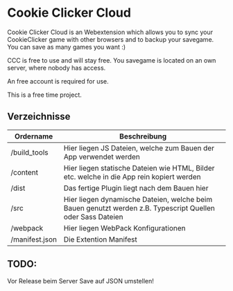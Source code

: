 # Cookie Clicker Cloud

Cookie Clicker Cloud is an Webextension which allows you to sync your CookieClicker game with other browsers and to backup your savegame.
You can save as many games you want :)

CCC is free to use and will stay free. You savegame is located on an own server, where nobody has access.

An free account is required for use.

This is a free time project.

## Verzeichnisse
|Ordername|Beschreibung|
|---|---|
|/build_tools|Hier liegen JS Dateien, welche zum Bauen der App verwendet werden|
|/content|Hier liegen statische Dateien wie HTML, Bilder etc. welche in die App rein kopiert werden|
|/dist|Das fertige Plugin liegt nach dem Bauen hier|
|/src|Hier liegen dynamische Dateien, welche beim Bauen genutzt werden z.B. Typescript Quellen oder Sass Dateien|
|/webpack|Hier liegen WebPack Konfigurationen|
|/manifest.json|Die Extention Manifest|

## TODO:
Vor Release beim Server Save auf JSON umstellen!